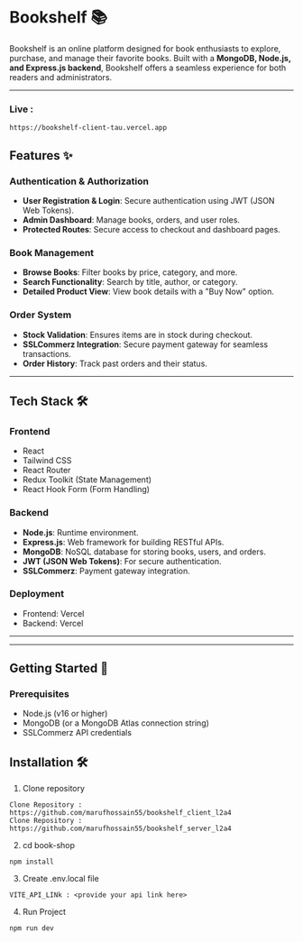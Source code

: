# Bookshelf 📚

Bookshelf is an online platform designed for book enthusiasts to explore, purchase, and manage their favorite books. Built with a **MongoDB, Node.js, and Express.js backend**, Bookshelf offers a seamless experience for both readers and administrators.

---

### Live :

```
https://bookshelf-client-tau.vercel.app
```

## Features ✨

### **Authentication & Authorization**

- **User Registration & Login**: Secure authentication using JWT (JSON Web Tokens).
- **Admin Dashboard**: Manage books, orders, and user roles.
- **Protected Routes**: Secure access to checkout and dashboard pages.

### **Book Management**

- **Browse Books**: Filter books by price, category, and more.
- **Search Functionality**: Search by title, author, or category.
- **Detailed Product View**: View book details with a "Buy Now" option.

### **Order System**

- **Stock Validation**: Ensures items are in stock during checkout.
- **SSLCommerz Integration**: Secure payment gateway for seamless transactions.
- **Order History**: Track past orders and their status.

---

## Tech Stack 🛠️

### **Frontend**

- React
- Tailwind CSS
- React Router
- Redux Toolkit (State Management)
- React Hook Form (Form Handling)

### **Backend**

- **Node.js**: Runtime environment.
- **Express.js**: Web framework for building RESTful APIs.
- **MongoDB**: NoSQL database for storing books, users, and orders.
- **JWT (JSON Web Tokens)**: For secure authentication.
- **SSLCommerz**: Payment gateway integration.

### **Deployment**

- Frontend: Vercel
- Backend: Vercel

---

---

## Getting Started 🚀

### Prerequisites

- Node.js (v16 or higher)
- MongoDB (or a MongoDB Atlas connection string)
- SSLCommerz API credentials

## Installation 🛠️

1. Clone repository

```
Clone Repository : https://github.com/marufhossain55/bookshelf_client_l2a4
Clone Repository : https://github.com/marufhossain55/bookshelf_server_l2a4
```

2. cd book-shop

```
npm install
```

3. Create .env.local file

```
VITE_API_LINk : <provide your api link here>
```

4. Run Project

```
npm run dev
```
